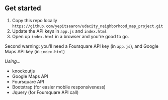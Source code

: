 ## Get started
1. Copy this repo locally `https://github.com/yepitsaaron/udacity_neighborhood_map_project.git`
2. Update the API keys in `app.js` and `index.html`
3. Open up `index.html` in a browser and you're good to go.

Second warning: you'll need a Foursquare API key (in `app.js`), and Google Maps API key (in `index.html`)

*Using...*
* knockoutjs
* Google Maps API
* Foursquare API
* Bootstrap (for easier mobile responsiveness)
* Jquery (for Foursquare API call)

